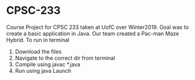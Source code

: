 # CPSC-233
Course Project for CPSC 233 taken at UofC over Winter2019. Goal was to create a basic application in Java. Our team created a Pac-man Maze Hybrid. 
To run in terminal 

1) Download the files 
2) Navigate to the correct dir from terminal 
3) Compile using javac *.java 
4) Run using java Launch 
